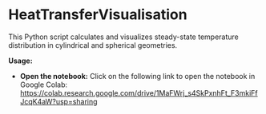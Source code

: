 # HeatTransferVisualisation
This Python script calculates and visualizes steady-state temperature distribution in cylindrical and spherical geometries.

**Usage:**

* **Open the notebook:** Click on the following link to open the notebook in Google Colab: https://colab.research.google.com/drive/1MaFWrj_s4SkPxnhFt_F3mkiFfJcqK4aW?usp=sharing
